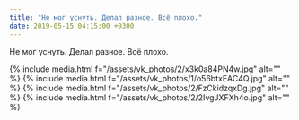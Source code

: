 ```yaml
---
title: "Не мог уснуть. Делал разное. Всё плохо."
date: 2019-05-15 04:15:00 +0300
---
```


Не мог уснуть. Делал разное. Всё плохо.


{% include media.html f="/assets/vk_photos/2/x3k0a84PN4w.jpg" alt="" %}
{% include media.html f="/assets/vk_photos/1/o56btxEAC4Q.jpg" alt="" %}
{% include media.html f="/assets/vk_photos/2/FzCkidzqxDg.jpg" alt="" %}
{% include media.html f="/assets/vk_photos/2/2IvgJXFXh4o.jpg" alt="" %}
